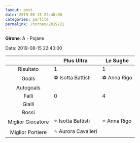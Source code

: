 ```yaml
---
layout: post
date: 2019-08-15 22:40:00
categories: partite
permalink: /torneo/2019/21
---
```

**Girone**: A - Pojane

Data: 2019-08-15 22:40:00

| | Plus Ultra | Le Sughe |
|:-----:|-----|-----|
Risultato|1|1
Goals|⚽ Isotta Battisti|⚽ Anna Rigo<br/>
Autogoals||
Falli|0|4
Gialli||
Rossi||
Miglior Giocatore|⭐ Isotta Battisti<br/>|⭐ Anna Rigo<br/>
Miglior Portiere|⭐ Aurora Cavalieri<br/>|